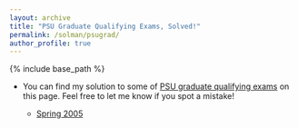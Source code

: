 ```yaml
---
layout: archive
title: "PSU Graduate Qualifying Exams, Solved!"
permalink: /solman/psugrad/
author_profile: true
---
```


{% include base_path %}

* You can find my solution to some of [PSU graduate qualifying exams](https://science.psu.edu/physics/graduate/qualifying-exams) on this page. Feel free to let me know if you spot a mistake!

    * [Spring 2005](https://kooroshsadri.github.io/files/solman/psugrad/05S.pdf)